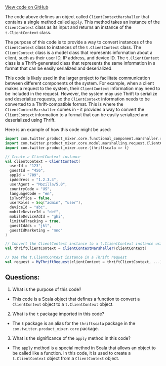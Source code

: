 [View code on GitHub](https://github.com/misbahsy/the-algorithm/product-mixer/core/src/main/scala/com/twitter/product_mixer/core/functional_component/marshaller/request/ClientContextMarshaller.scala)

The code above defines an object called `ClientContextMarshaller` that contains a single method called `apply`. This method takes an instance of the `ClientContext` class as its input and returns an instance of the `t.ClientContext` class. 

The purpose of this code is to provide a way to convert instances of the `ClientContext` class to instances of the `t.ClientContext` class. The `ClientContext` class is a model class that represents information about a client, such as their user ID, IP address, and device ID. The `t.ClientContext` class is a Thrift-generated class that represents the same information in a format that can be easily serialized and deserialized.

This code is likely used in the larger project to facilitate communication between different components of the system. For example, when a client makes a request to the system, their `ClientContext` information may need to be included in the request. However, the system may use Thrift to serialize and deserialize requests, so the `ClientContext` information needs to be converted to a Thrift-compatible format. This is where the `ClientContextMarshaller` comes in - it provides a way to convert the `ClientContext` information to a format that can be easily serialized and deserialized using Thrift.

Here is an example of how this code might be used:

```scala
import com.twitter.product_mixer.core.functional_component.marshaller.request.ClientContextMarshaller
import com.twitter.product_mixer.core.model.marshalling.request.ClientContext
import com.twitter.product_mixer.core.{thriftscala => t}

// Create a ClientContext instance
val clientContext = ClientContext(
  userId = "123",
  guestId = "456",
  appId = "789",
  ipAddress = "1.2.3.4",
  userAgent = "Mozilla/5.0",
  countryCode = "US",
  languageCode = "en",
  isTwoffice = false,
  userRoles = Seq("admin", "user"),
  deviceId = "abc",
  mobileDeviceId = "def",
  mobileDeviceAdId = "ghi",
  limitAdTracking = true,
  guestIdAds = "jkl",
  guestIdMarketing = "mno"
)

// Convert the ClientContext instance to a t.ClientContext instance using the ClientContextMarshaller
val thriftClientContext = ClientContextMarshaller(clientContext)

// Use the t.ClientContext instance in a Thrift request
val request = MyThriftRequest(clientContext = thriftClientContext, ...)
```
## Questions: 
 1. What is the purpose of this code?
- This code is a Scala object that defines a function to convert a `ClientContext` object to a `t.ClientContext` object.

2. What is the `t` package imported in this code?
- The `t` package is an alias for the `thriftscala` package in the `com.twitter.product_mixer.core` package.

3. What is the significance of the `apply` method in this code?
- The `apply` method is a special method in Scala that allows an object to be called like a function. In this code, it is used to create a `t.ClientContext` object from a `ClientContext` object.